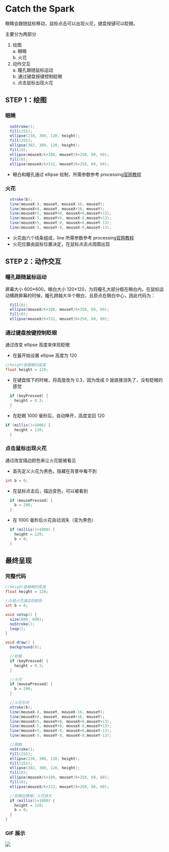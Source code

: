 # Catch the Spark

眼睛会跟随鼠标移动，鼠标点击可以出现火花，键盘按键可以眨眼。

主要分为两部分

1. 绘图  
   a. 眼睛  
   b. 火花
2. 动作交互  
   a. 瞳孔跟随鼠标运动  
   b. 通过键盘按键控制眨眼  
   c. 点击鼠标出现火花

## STEP 1：绘图

### 眼睛

```Java
  noStroke();
  fill(255);
  ellipse(238, 300, 120, height);
  fill(255);
  ellipse(382, 300, 120, height);
  fill(0);
  ellipse(mouseX/6+188, mouseY/6+250, 60, 60);
  fill(0);
  ellipse(mouseX/6+332, mouseY/6+250, 60, 60);
```

- 眼白和瞳孔通过 ellipse 绘制，所需参数参考 processing[官网教程](https://processing.org/reference/ellipse_.html)

### 火花

```Java
  stroke(b);
  line(mouseX-8, mouseY, mouseX-16, mouseY);
  line(mouseX+8, mouseY, mouseX+16, mouseY);
  line(mouseX+5, mouseY+8, mouseX+8,mouseY+13);
  line(mouseX-5, mouseY+8, mouseX-8,mouseY+13);
  line(mouseX+5, mouseY-8, mouseX+8,mouseY-13);
  line(mouseX-5, mouseY-8, mouseX-8,mouseY-13);
```

- 火花由六个线条组成，line 所需参数参考 processing[官网教程](https://processing.org/reference/line_.html)
- 火花位置由鼠标位置决定，在鼠标点击点周围出现

## STEP 2：动作交互

### 瞳孔跟随鼠标运动

屏幕大小 600\*600，眼白大小 120\*120，为将瞳孔大部分框在眼白内，在鼠标运动横跨屏幕的时候，瞳孔跨越大半个眼白，且原点在眼白中心，因此代码为：

```Java
  fill(0);
  ellipse(mouseX/6+188, mouseY/6+250, 60, 60);
  fill(0);
  ellipse(mouseX/6+332, mouseY/6+250, 60, 60);
```

### 通过键盘按键控制眨眼

通过改变 ellipse 高度来体现眨眼

- 在最开始设置 ellipse 高度为 120

```Java
//height是眼睛的高度
float height = 120;
```

- 在键盘按下的时候，将高度改为 0.3，因为改成 0 就直接消失了，没有眨眼的感觉

```Java
  if (keyPressed) {
    height = 0.3;
  }
```

- 在眨眼 1000 毫秒后，自动睁开，高度变回 120

```Java
if (millis()>1000) {
    height = 120;
  }
```

### 点击鼠标出现火花

通过改变描边颜色来让火花能被看见

- 首先定义火花为黑色，隐藏在背景中看不到

```Java
int b = 0;
```

- 在鼠标点击后，描边变色，可以被看到

```Java
  if (mousePressed) {
    b = 200;
  }
```

- 在 1000 毫秒后火花自动消失（变为黑色）

```Java
  if (millis()>1000) {
    height = 120;
    b = 0;
  }
```

## 最终呈现

### 完整代码

```Java
//height是眼睛的高度
float height = 120;

//b是火花描边的颜色
int b = 0;

void setup() {
  size(600, 600);
  noStroke();
  loop();
}

void draw() {
  background(0);

  //眨眼
  if (keyPressed) {
    height = 0.3;
  }

  //火花
  if (mousePressed) {
    b = 200;
  }

  //火花形状
  stroke(b);
  line(mouseX-8, mouseY, mouseX-16, mouseY);
  line(mouseX+8, mouseY, mouseX+16, mouseY);
  line(mouseX+5, mouseY+8, mouseX+8,mouseY+13);
  line(mouseX-5, mouseY+8, mouseX-8,mouseY+13);
  line(mouseX+5, mouseY-8, mouseX+8,mouseY-13);
  line(mouseX-5, mouseY-8, mouseX-8,mouseY-13);

  //眼睛
  noStroke();
  fill(255);
  ellipse(238, 300, 120, height);
  fill(255);
  ellipse(382, 300, 120, height);
  fill(0);
  ellipse(mouseX/6+188, mouseY/6+250, 60, 60);
  fill(0);
  ellipse(mouseX/6+332, mouseY/6+250, 60, 60);

  //眨眼后睁眼，火花熄灭
  if (millis()>1000) {
    height = 120;
    b = 0;
  }
}
```

### GIF 展示

![](https://raw.githubusercontent.com/Juniper1106/docsify/main/img/Catch_the_Spark.gif)
